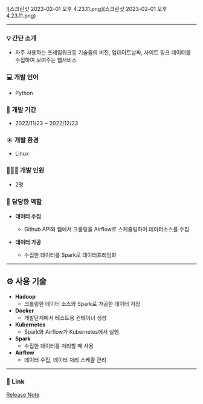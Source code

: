 ![스크린샷 2023-02-01 오후 4.23.11.png](스크린샷 2023-02-01 오후 4.23.11.png)

---

### 💡 간단 소개

- 자주 사용하는 프레임워크등 기술들의 버전, 업데이트날짜, 사이트 링크 데이터를 수집하여 보여주는 웹서비스

### 💻 개발 언어

- Python

### 📆 개발 기간

- 2022/11/23 ~ 2022/12/23

### ☀️ 개발 환경

- Linux

### 👨🏻‍💻 개발 인원

- 2명

### 🔧 담당한 역할

- **데이터 수집**
    - Github API와 웹에서 크롤링을 Airflow로 스케쥴링하여 데이터소스를 수집

- **데이터 가공**
    - 수집한 데이터를 Spark로 데이터프레임화
    

---

## ⚙️ 사용 기술

- **Hadoop**
    - 크롤링한 데이터 소스와 Spark로 가공한 데이터 저장
- **Docker**
    - 개발단계에서 테스트용 컨테이너 생성
- **Kubernetes**
    - Spark와 Airflow가 Kubernetes에서 실행
- **Spark**
    - 수집한 데이터를 처리할 때 사용
- **Airflow**
    - 데이터 수집, 데이터 처리 스케쥴 관리

---

### 🔗 Link

[Release Note](http://15.164.106.168/?products=python,hive,spark,hadoop,airflow,prometheus,grafana,datahub,elasticsearch,delta_lake,kafka,pandas,graphql-js,rails,react,tailwind,mobx,vuex,node,django,rabbitmq,kubernetes,gatsby,tableau,flask,fastapi,seaborn,queryme,storybook,vue,express,recoil,springboot,redux,grpc,nuxt,celery,mybatis,matplotlib,angular,next,redash,nest,laravel,liquibase,emotion,spring,powerbi,numpy)
